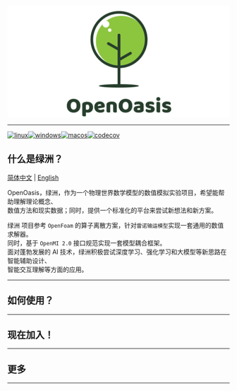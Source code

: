 <img src="./Doc/assets/Logo/logo.png" alt="">

---------------------------------------------------------------------------------
<!-- [![pyOasis](https://github.com/NumHub612/OpenOasis/actions/workflows/py.yml/badge.svg)](https://github.com/NumHub612/OpenOasis/actions/workflows/py.yml) -->

[![linux](https://github.com/NumHub612/OpenOasis/actions/workflows/linux.yml/badge.svg?branch=main&event=push)](https://github.com/NumHub612/OpenOasis/actions/workflows/linux.yml)[![windows](https://github.com/NumHub612/OpenOasis/actions/workflows/windows.yml/badge.svg)](https://github.com/NumHub612/OpenOasis/actions/workflows/windows.yml)[![macos](https://github.com/NumHub612/OpenOasis/actions/workflows/macos.yml/badge.svg)](https://github.com/NumHub612/OpenOasis/actions/workflows/macos.yml)[![codecov](https://codecov.io/gh/NumHub612/OpenOasis/graph/badge.svg?token=MP9A5GAI9Z)](https://codecov.io/gh/NumHub612/OpenOasis)


## 什么是绿洲？

[简体中文](README.md) | [English](README.md)

OpenOasis，绿洲，作为一个物理世界数学模型的数值模拟实验项目，希望能帮助理解理论概念、  
数值方法和现实数据；同时，提供一个标准化的平台来尝试新想法和新方案。  

绿洲 项目参考 `OpenFoam` 的算子离散方案，针对`雷诺输运模型`实现一套通用的数值求解器。  
同时，基于 `OpenMI 2.0` 接口规范实现一套模型耦合框架。  
面对蓬勃发展的 AI 技术，绿洲积极尝试深度学习、强化学习和大模型等新思路在智能辅助设计、  
智能交互理解等方面的应用。  


---------------------------------------------------------------------------------

## 如何使用？


---------------------------------------------------------------------------------

## 现在加入！


---------------------------------------------------------------------------------

## 更多


---------------------------------------------------------------------------------

